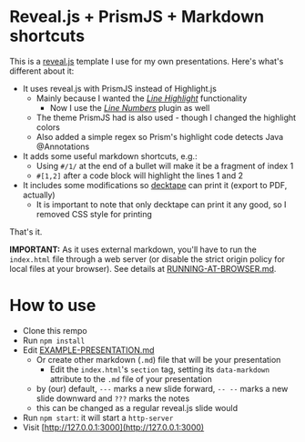 # Reveal.js + PrismJS + Markdown shortcuts

This is a [reveal.js](https://github.com/hakimel/reveal.js) template I use for my own presentations. Here's what's different about it:

- It uses reveal.js with PrismJS instead of Highlight.js
    - Mainly because I wanted the [*Line Highlight*](http://prismjs.com/plugins/line-highlight/) functionality
        - Now I use the [*Line Numbers*](http://prismjs.com/plugins/line-numbers/) plugin as well
    - The theme PrismJS had is also used - though I changed the highlight colors
    - Also added a simple regex so Prism's highlight code detects Java @Annotations
- It adds some useful markdown shortcuts, e.g.:
    - Using `#/1/` at the end of a bullet will make it be a fragment of index 1
    - `#[1,2]` after a code block will highlight the lines 1 and 2
- It includes some modifications so [decktape](https://github.com/astefanutti/decktape) can print it (export to PDF, actually)
    - It is important to note that only decktape can print it any good, so I removed CSS style for printing

That's it.

**IMPORTANT:** As it uses external markdown, you'll have to run the `index.html` file through a web server (or
disable the strict origin policy for local files at your browser). See details at [RUNNING-AT-BROWSER.md](RUNNING-AT-BROWSER.md).

# How to use

- Clone this rempo
- Run `npm install`
- Edit [EXAMPLE-PRESENTATION.md](EXAMPLE-PRESENTATION.md)
	- Or create other markdown (`.md`) file that will be your presentation
		- Edit the `index.html`'s `section` tag, setting its `data-markdown` attribute to the `.md` file of your presentation
    - by (our) default, `---` marks a new slide forward, `-- --` marks a new slide downward and `???` marks the notes
    - this can be changed as a regular reveal.js slide would
- Run `npm start`: it will start a `http-server`	
- Visit [http://127.0.0.1:3000](http://127.0.0.1:3000)
